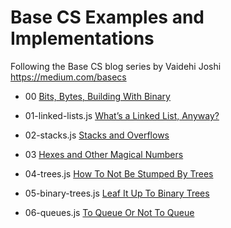 # Base CS Examples and Implementations

Following the Base CS blog series by Vaidehi Joshi
https://medium.com/basecs

- 00
[Bits, Bytes, Building With Binary](https://medium.com/basecs/bits-bytes-building-with-binary-13cb4289aafa)

- 01-linked-lists.js
[What’s a Linked List, Anyway? ](https://medium.com/basecs/whats-a-linked-list-anyway-part-2-131d96f71996)

- 02-stacks.js
[Stacks and Overflows](https://medium.com/basecs/stacks-and-overflows-dbcf7854dc67)

- 03
[Hexes and Other Magical Numbers](https://medium.com/basecs/hexs-and-other-magical-numbers-9785bc26b7ee)

- 04-trees.js
[How To Not Be Stumped By Trees](https://medium.com/basecs/how-to-not-be-stumped-by-trees-5f36208f68a7)

- 05-binary-trees.js
[Leaf It Up To Binary Trees](https://medium.com/basecs/leaf-it-up-to-binary-trees-11001aaf746d)

- 06-queues.js
[To Queue Or Not To Queue](https://medium.com/basecs/to-queue-or-not-to-queue-2653bcde5b04)
